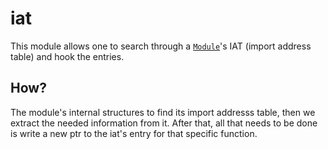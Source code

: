 # iat

This module allows one to search through a [`Module`](../modules/objects-module.md)'s IAT (import address table) and hook the entries.

## How?

The module's internal structures to find its import addresss table, then we extract the needed information from it. After that, all that needs to be done is write a new ptr to the iat's entry for that specific function.

